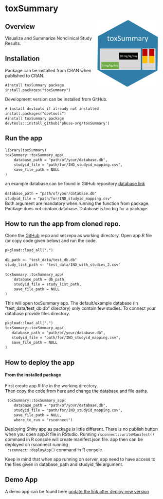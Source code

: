

# toxSummary

<a href="https://github.com/phuse-org/toxSummary"><img src="man/figures/logo.png" alt="toxSummary logo" align="right" style="max-width: 40%;"/></a>



## Overview
Visualize and Summarize Nonclinical Study Results.  

## Installation  
Package can be installed from CRAN when published to CRAN.

```
#install toxSummary package
install.packages("toxSummary")
```
Development version can be installed from GitHub.

```
# install devtools if already not installed 
install.packages("devtools")
#install toxSummary package
devtools::install_github('phuse-org/toxSummary')
```
## Run the app
```
library(toxSummary)
toxSummary::toxSummary_app(
    database_path = "path/of/your/database.db",
    studyid_file = "path/for/IND_studyid_mapping.csv",
    save_file_path = NULL
)
```
an example database can be found in GitHub repository
[database link](https://github.com/phuse-org/toxSummary/tree/master/test_data)


```database_path = "path/of/your/database.db"```  
```studyid_file = "path/for/IND_studyid_mapping.csv"```   
Both argument are mandatory when  running the function from package.  
Package does not contain database. Database is too big for a package.

## How to run the app from cloned repo.
Clone the [GitHub](https://github.com/phuse-org/toxSummary) repo and set repo as
working directory. Open app.R file (or copy code given below) and run the code.  

```
pkgload::load_all(".")

db_path <- "test_data/test_db.db"
study_list_path <- "test_data/IND_with_studies_2.csv"

toxSummary::toxSummary_app(
    database_path = db_path,
    studyid_file = study_list_path,
    save_file_path = NULL
)
```
 This will open toxSummary app.  The default/example database
(in "test_data/test_db.db" directory) only contain few studies. To connect your
database provide files directory.  

 ```
 pkgload::load_all(".")
 toxSummary::toxSummary_app(
    database_path = "path/of/your/database.db",
    studyid_file = "path/for/IND_studyid_mapping.csv",
    save_file_path = NULL
)
 ```

## How to deploy the app
#### From the installed package
First create app.R file in the working directory.  
Then copy the code from here and change the database and file paths.

```
 toxSummary::toxSummary_app(
    database_path = "path/of/your/database.db",
    studyid_file = "path/for/IND_studyid_mapping.csv",
    save_file_path = NULL,
    where_to_run = "rsconnect")

```

Deploying Shiny app as package is little different. 
There is no publish button when you open app.R file in RStudio.  Running
``` rsconnect::writeManifest() ``` command in R console will create
manifest.json file. app then can be deployed on rsconnect running  
``` rsconnect::deployApp()``` command in R console.  

Keep in mind that when app running on server, app need to have access to the
files given in database_path and studyid_file argument. 


## Demo App
A demo app can be found here
[update the link after deploy new version](https://phuse-org.shinyapps.io/toxSummary/) 